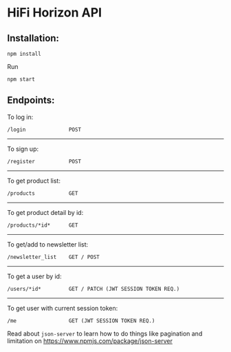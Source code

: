 # HiFi Horizon API

## Installation:

```
npm install
```

Run

```
npm start
```

## Endpoints:
To log in:
```
/login              POST
```

---

To sign up:
```
/register           POST
```

---

To get product list:
```
/products           GET
```

---

To get product detail by id:
```
/products/*id*      GET
```

---

To get/add to newsletter list:
```
/newsletter_list    GET / POST
```

---

To get a user by id:
```
/users/*id*         GET / PATCH (JWT SESSION TOKEN REQ.)
```

---

To get user with current session token:
```
/me                 GET (JWT SESSION TOKEN REQ.)
```

Read about `json-server` to learn how to do things like pagination and limitation on https://www.npmjs.com/package/json-server
